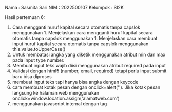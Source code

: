 Nama : Sasmita Sari
NIM : 2022500107
Kelompok : SI2K

Hasil pertemuan 6:
1. Cara mengganti huruf kapital secara otomatis tanpa capslok menggunakan 1. Menjelaskan cara mengganti huruf kapital secara otomatis tanpa capslok menggunakan 1. Menjelaskan cara membuat input huruf kapital secara otomatis tanpa capslok menggunakan this.value.toUpperCase() 
2. Untuk membatasi angka yang diketik menggunakan atribut min dan max pada input type number.
3. Membuat input teks wajib diisi menggunakan atribut required pada input
4. Validasi dengan html5 (number, email, required) tetapi perlu input submit baru bisa diproses
5. membuat input teks tapi hanya bisa angka dengan keycode
6. cara membuat kotak pesan dengan onclick=alert(''). Jika kotak pesan langsung ke halaman web menggunakan onclick=window.location.assign('alamatweb.com')
7. menggunakan javascript internal dengan tag <script>.
8. Penulisan javscript internal, untuk nama id harus unik tidak boleh sama
9. Id dan name di form jangan ada spasi
10. simbol+ untuk menggabungkan string, document get element by id
11. penulisan javascript external, yang dibaca ternyata adalah javascript duluan baru ke html. belajar penulisan if dan else, confirm, propmt.
   external javascript digunakan jika sudah sangat banyak kode/skrip javascript. agar prompt tidak kosong gunakan while(!) 
  
  
  
  
  
  
  
  
